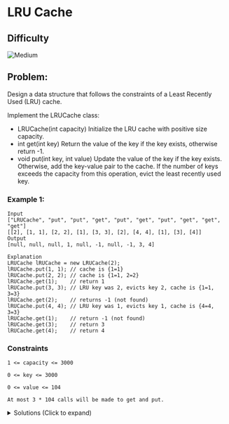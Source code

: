 # LRU Cache

## Difficulty

![Medium](https://img.shields.io/badge/medium-ef6c00?style=for-the-badge&logoColor=white)

## Problem:

Design a data structure that follows the constraints of a Least Recently Used (LRU) cache.

Implement the LRUCache class:

- LRUCache(int capacity) Initialize the LRU cache with positive size capacity.
- int get(int key) Return the value of the key if the key exists, otherwise return -1.
- void put(int key, int value) Update the value of the key if the key exists. Otherwise, add the key-value pair to the cache. If the number of keys exceeds the capacity from this operation, evict the least recently used key.

### Example 1:

```
Input
["LRUCache", "put", "put", "get", "put", "get", "put", "get", "get", "get"]
[[2], [1, 1], [2, 2], [1], [3, 3], [2], [4, 4], [1], [3], [4]]
Output
[null, null, null, 1, null, -1, null, -1, 3, 4]

Explanation
LRUCache lRUCache = new LRUCache(2);
lRUCache.put(1, 1); // cache is {1=1}
lRUCache.put(2, 2); // cache is {1=1, 2=2}
lRUCache.get(1);    // return 1
lRUCache.put(3, 3); // LRU key was 2, evicts key 2, cache is {1=1, 3=3}
lRUCache.get(2);    // returns -1 (not found)
lRUCache.put(4, 4); // LRU key was 1, evicts key 1, cache is {4=4, 3=3}
lRUCache.get(1);    // return -1 (not found)
lRUCache.get(3);    // return 3
lRUCache.get(4);    // return 4
```

### Constraints

`1 <= capacity <= 3000`

`0 <= key <= 3000`

`0 <= value <= 104`

`At most 3 * 104 calls will be made to get and put.`

<details>
  <summary>Solutions (Click to expand)</summary>

### Explanation

For our cache, a data structure or combination of data structure that will

1. Store key value pairs

2. Keep track of the order we've queried keys

3. Be able to evict the least recently use key value pair when we reach capacity

A hash map won't suffice here since we need a way to order the key values pairs. There are two other data structure that can keep track of order, an array and a linked list.

With an array we are able to access a values at `O(1)` time complexity if we know the exact index it is at. We want to be able to access values by key without needing to know it's index in the array. This can be tricky since indices can change all time every we add and remove elements from an array. plus insertions and deletion from an array at any index, can costs up the `O(n)` time.

LinkedLists, on the other hand, is essentially a collection of node that knows its neighboring nodes, we can use a linked list to store our key-value pairs and keep track of the order we've access these nodes. We can have a hash map that stores key node pairs or keys that correspond to nodes in the linkedlist that also contain our key - value pairs. By doing this we've essentially created a data structure reflects our hash map and gives order to the entries in our hash map. This also provides optimal time complexity since inserting and deleting nodes from a list can be done in `O(1)` time

#### put

A hash map will keep track of the nodes in our LinkedList. Every time we want to add a new key-value pair to our cache add a new key-node pair entry in our hash map and initialize a new node that will contain the corresponding key and value.

```
put: a: 1

{
  a: ListNode(a, 1)
}

```

We'll than insert the node in our LinkedList. We'll have a two ghost nodes that will denote the start and end of our LinkedList. The `head` node will denote the beginning of the list. The `tail` node will denote the end of the list. There can only be at most `capacity` nodes between these two ghost nodes.

Every time we want to add a new entry to the cache, we'll add the node after the `head` and before the `tail`. If there are already a nodes between `head` and `tail`, we'll insert the new node in between the `head` and the node right after the head.

```
put: a: 1
{
  a: ListNode(a, 1)
}

tail <-> [ListNode(a, 1)] <-> head

put: b: 2
{
  a: ListNode(a, 1),
  b: ListNode(b, 2)
}

tail <-> [ListNode(a, 1) <-> ListNode(b, 2)] <-> head

{
  a: ListNode(a, 1),
  b: ListNode(b, 2),
  c: ListNode(c, 3)
}
tail <-> [ListNode(a, 1) <-> ListNode(b, 2) <-> ListNode(c, 3)] <-> head

```

If at any point adding a new node will go over our `capacity` space. We'll have to remove our least recently node from the list and the hash map. Our last node in the linked list, right before the `tail`, is the least recently use node.

```
put: d: 4
{
  // a: ListNode(a, 1) removed

  b: ListNode(b, 2),
  c: ListNode(c, 3),
  d: ListNode(d, 4)
}
//      ListNode(a, 1)  removed
tail <-> [ListNode(b, 2) <-> ListNode(c, 3) <-> ListNode(d, 4)] <-> head
```

If we need to update key-value pairs already contained in our cache we can do so by simply changing the value of the corresponding ListNode in our hashmap. But if we do this we also need to move the position of the ListNode in our list to the very beginning as this is our most recently used node

```
put b: 5
{
  b: ListNode(b, 5), // update
  c: ListNode(c, 3),
  d: ListNode(d, 4)
}
tail <-> [ListNode(c, 3) <-> ListNode(d, 4) <-> ListNode(b, 5)] <-> head
```

#### get

A Doubly LinkedList will keep track of the keys we've queried. We'll have a two ghost nodes that will denote the start and end of our LinkedList. The `head` node will denote the beginning of the list. The `tail` node will denote the end of the list. There can only be at most `capacity` nodes between these two ghost nodes.

Every time we want to access a value from our cache, we'll first check if the key is in our hashmap, if it is not we'll return `-1`. If it is, we'll return the value of the corresponding ListNode in our list. We'll also need to update the position of the ListNode we've just accessed to the front of the list, after `head`.

```
get: a
{
  a: ListNode(a, 1), // return 1
  b: ListNode(b, 2),
  c: ListNode(c, 3)
}
tail <-> [ListNode(b, 2) <-> ListNode(c, 3) <-> ListNode(a, 1)] <-> head
```

- [JavaScript](./lru-cache.js)
- [TypeScript](./lru-cache.ts)
- [Java](./lru-cache.java)
- [Go](./lru-cache.go)
</details>

```

```
